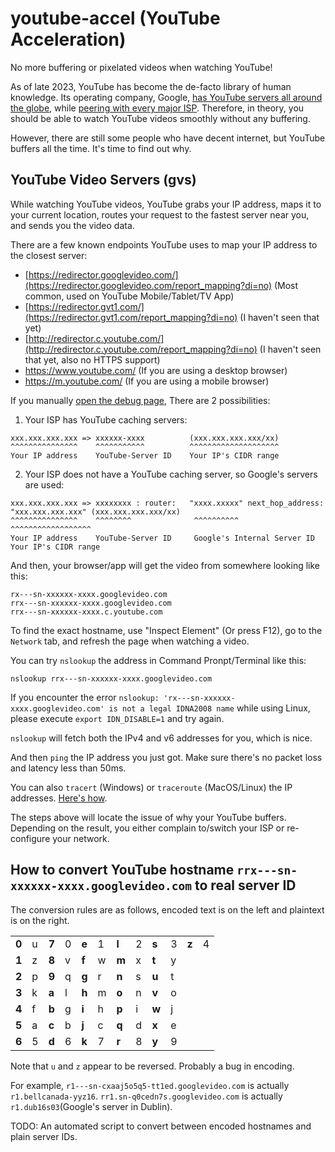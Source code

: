 # youtube-accel (YouTube Acceleration)

No more buffering or pixelated videos when watching YouTube!

As of late 2023, YouTube has become the de-facto library of human knowledge. Its operating company, Google, [has YouTube servers all around the globe](https://www.google.com/get/videoqualityreport/#how_video_gets_to_you), while [peering with every major ISP](https://peering.google.com/). Therefore, in theory, you should be able to watch YouTube videos smoothly without any buffering.

However, there are still some people who have decent internet, but YouTube buffers all the time. It's time to find out why.

## YouTube Video Servers (gvs)

While watching YouTube videos, YouTube grabs your IP address, maps it to your current location, routes your request to the fastest server near you, and sends you the video data.

There are a few known endpoints YouTube uses to map your IP address to the closest server:

- [https://redirector.googlevideo.com/](https://redirector.googlevideo.com/report_mapping?di=no) (Most common, used on YouTube Mobile/Tablet/TV App)
- [https://redirector.gvt1.com/](https://redirector.gvt1.com/report_mapping?di=no) (I haven't seen that yet)
- [http://redirector.c.youtube.com/](http://redirector.c.youtube.com/report_mapping?di=no) (I haven't seen that yet, also no HTTPS support)
- https://www.youtube.com/ (If you are using a desktop browser)
- https://m.youtube.com/ (If you are using a mobile browser)

If you manually [open the debug page](https://redirector.googlevideo.com/report_mapping?di=no "YouTube Report Mapping"), There are 2 possibilities:

1. Your ISP has YouTube caching servers:

```
xxx.xxx.xxx.xxx => xxxxxx-xxxx          (xxx.xxx.xxx.xxx/xx)
^^^^^^^^^^^^^^^    ^^^^^^^^^^^          ^^^^^^^^^^^^^^^^^^^^
Your IP address    YouTube-Server ID    Your IP's CIDR range
```

2. Your ISP does not have a YouTube caching server, so Google's servers are used:

```
xxx.xxx.xxx.xxx => xxxxxxxx : router:   "xxxx.xxxxx" next_hop_address: "xxx.xxx.xxx.xxx" (xxx.xxx.xxx.xxx/xx)
^^^^^^^^^^^^^^^    ^^^^^^^^              ^^^^^^^^^^                                       ^^^^^^^^^^^^^^^^^^
Your IP address    YouTube-Server ID     Google's Internal Server ID                      Your IP's CIDR range
```

And then, your browser/app will get the video from somewhere looking like this:

```
rx---sn-xxxxxx-xxxx.googlevideo.com
rrx---sn-xxxxxx-xxxx.googlevideo.com
rrx---sn-xxxxxx-xxxx.c.youtube.com
```

To find the exact hostname, use "Inspect Element" (Or press F12), go to the `Network` tab, and refresh the page when watching a video.

You can try `nslookup` the address in Command Pronpt/Terminal like this:

```
nslookup rrx---sn-xxxxxx-xxxx.googlevideo.com
```

If you encounter the error `nslookup: 'rx---sn-xxxxxx-xxxx.googlevideo.com' is not a legal IDNA2008 name` while using Linux, please execute `export IDN_DISABLE=1` and try again.

`nslookup` will fetch both the IPv4 and v6 addresses for you, which is nice.

And then `ping` the IP address you just got. Make sure there's no packet loss and latency less than 50ms.

You can also `tracert` (Windows) or `traceroute` (MacOS/Linux) the IP addresses. [Here's how](traceroute.md).

The steps above will locate the issue of why your YouTube buffers. Depending on the result, you either complain to/switch your ISP or re-configure your network.

## How to convert YouTube hostname `rrx---sn-xxxxxx-xxxx.googlevideo.com` to real server ID

The conversion rules are as follows, encoded text is on the left and plaintext is on the right.

|       |   |       |   |       |   |       |   |       |   |       |   |
|-------|---|-------|---|-------|---|-------|---|-------|---|-------|---|
| **0** | u | **7** | 0 | **e** | 1 | **l** | 2 | **s** | 3 | **z** | 4 |
| **1** | z | **8** | v | **f** | w | **m** | x | **t** | y |       |   |
| **2** | p | **9** | q | **g** | r | **n** | s | **u** | t |       |   |
| **3** | k | **a** | l | **h** | m | **o** | n | **v** | o |       |   |
| **4** | f | **b** | g | **i** | h | **p** | i | **w** | j |       |   |
| **5** | a | **c** | b | **j** | c | **q** | d | **x** | e |       |   |
| **6** | 5 | **d** | 6 | **k** | 7 | **r** | 8 | **y** | 9 |       |   |

Note that `u` and `z` appear to be reversed. Probably a bug in encoding.

For example, `r1---sn-cxaaj5o5q5-tt1ed.googlevideo.com` is actually `r1.bellcanada-yyz16`.
`rr1.sn-q0cedn7s.googlevideo.com` is actually `r1.dub16s03`(Google's server in Dublin).

TODO: An automated script to convert between encoded hostnames and plain server IDs.
